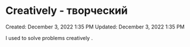 # Creatively - творческий

Created: December 3, 2022 1:35 PM
Updated: December 3, 2022 1:35 PM

I used to solve problems creatively .